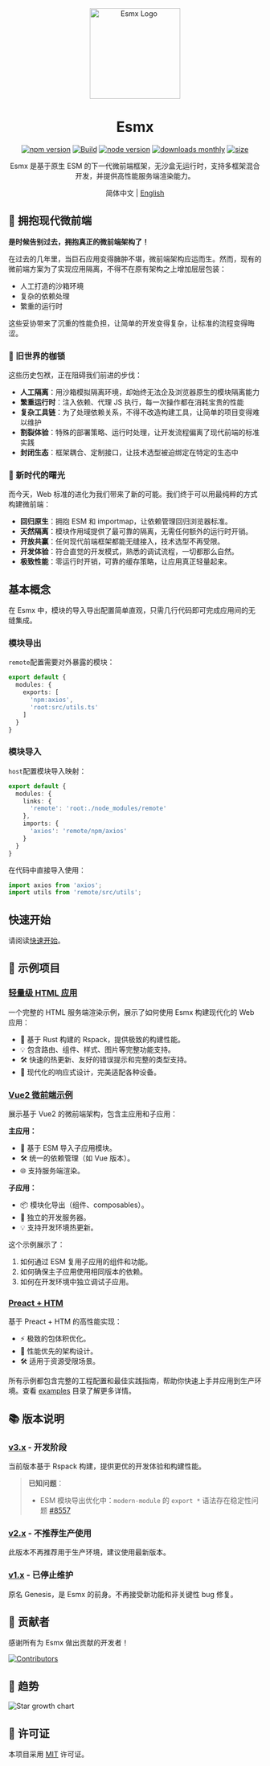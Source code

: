 <div align="center">
  <img src="https://www.esmnext.com/logo.svg?t=2025" width="180" alt="Esmx Logo" />
  <h1>Esmx</h1>
  
  <div>
    <a href="https://www.npmjs.com/package/@esmx/core"><img src="https://img.shields.io/npm/v/@esmx/core.svg" alt="npm version" /></a>
    <a href="https://github.com/esmnext/esmx/actions/workflows/build.yml"><img src="https://github.com/esmnext/esmx/actions/workflows/build.yml/badge.svg" alt="Build" /></a>
    <a href="https://nodejs.org/"><img src="https://img.shields.io/node/v/@esmx/core.svg" alt="node version" /></a>
    <a href="https://www.npmjs.com/package/@esmx/core"><img src="https://img.shields.io/npm/dm/@esmx/core.svg" alt="downloads monthly" /></a>
    <a href="https://bundlephobia.com/package/@esmx/core"><img src="https://img.shields.io/bundlephobia/minzip/@esmx/core" alt="size" /></a>
  </div>
  
  <p>Esmx 是基于原生 ESM 的下一代微前端框架，无沙盒无运行时，支持多框架混合开发，并提供高性能服务端渲染能力。</p>
  
  <p>
    简体中文 | <a href="./README.en.md">English</a>
  </p>
</div>



## 💫 拥抱现代微前端

**是时候告别过去，拥抱真正的微前端架构了！**

在过去的几年里，当巨石应用变得臃肿不堪，微前端架构应运而生。然而，现有的微前端方案为了实现应用隔离，不得不在原有架构之上增加层层包装：

- 人工打造的沙箱环境
- 复杂的依赖处理
- 繁重的运行时

这些妥协带来了沉重的性能负担，让简单的开发变得复杂，让标准的流程变得晦涩。

### 🔧 旧世界的枷锁

这些历史包袱，正在阻碍我们前进的步伐：

- **人工隔离**：用沙箱模拟隔离环境，却始终无法企及浏览器原生的模块隔离能力
- **繁重运行时**：注入依赖、代理 JS 执行，每一次操作都在消耗宝贵的性能
- **复杂工具链**：为了处理依赖关系，不得不改造构建工具，让简单的项目变得难以维护
- **割裂体验**：特殊的部署策略、运行时处理，让开发流程偏离了现代前端的标准实践
- **封闭生态**：框架耦合、定制接口，让技术选型被迫绑定在特定的生态中

### 🌟 新时代的曙光

而今天，Web 标准的进化为我们带来了新的可能。我们终于可以用最纯粹的方式构建微前端：

- **回归原生**：拥抱 ESM 和 importmap，让依赖管理回归浏览器标准。
- **天然隔离**：模块作用域提供了最可靠的隔离，无需任何额外的运行时开销。
- **开放共赢**：任何现代前端框架都能无缝接入，技术选型不再受限。
- **开发体验**：符合直觉的开发模式，熟悉的调试流程，一切都那么自然。
- **极致性能**：零运行时开销，可靠的缓存策略，让应用真正轻量起来。

## 基本概念

在 Esmx 中，模块的导入导出配置简单直观，只需几行代码即可完成应用间的无缝集成。

### 模块导出
`remote`配置需要对外暴露的模块：

```ts
export default {
  modules: {
    exports: [
      'npm:axios',
      'root:src/utils.ts'
    ]
  }
}
```

### 模块导入
`host`配置模块导入映射：

```ts
export default {
  modules: {
    links: {
      'remote': 'root:./node_modules/remote'
    },
    imports: {
      'axios': 'remote/npm/axios'
    }
  }
}
```

在代码中直接导入使用：

```ts
import axios from 'axios';
import utils from 'remote/src/utils';
```

## 快速开始
请阅读[快速开始](https://www.esmnext.com/guide/start/getting-started.html)。

## 🎯 示例项目

### [轻量级 HTML 应用](https://www.esmnext.com/ssr-html/)
一个完整的 HTML 服务端渲染示例，展示了如何使用 Esmx 构建现代化的 Web 应用：
- 🚀 基于 Rust 构建的 Rspack，提供极致的构建性能。
- 💡 包含路由、组件、样式、图片等完整功能支持。
- 🛠 快速的热更新、友好的错误提示和完整的类型支持。
- 📱 现代化的响应式设计，完美适配各种设备。

### [Vue2 微前端示例](https://www.esmnext.com/ssr-vue2-host/)
展示基于 Vue2 的微前端架构，包含主应用和子应用：

**主应用：**
- 🔗 基于 ESM 导入子应用模块。
- 🛠 统一的依赖管理（如 Vue 版本）。
- 🌐 支持服务端渲染。

**子应用：**
- 📦 模块化导出（组件、composables）。
- 🚀 独立的开发服务器。
- 💡 支持开发环境热更新。

这个示例展示了：
1. 如何通过 ESM 复用子应用的组件和功能。
2. 如何确保主子应用使用相同版本的依赖。
3. 如何在开发环境中独立调试子应用。

### [Preact + HTM](https://www.esmnext.com/ssr-preact-htm/)
基于 Preact + HTM 的高性能实现：
- ⚡️ 极致的包体积优化。
- 🎯 性能优先的架构设计。
- 🛠 适用于资源受限场景。

所有示例都包含完整的工程配置和最佳实践指南，帮助你快速上手并应用到生产环境。查看 [examples](https://github.com/esmnext/esmx/tree/master/examples) 目录了解更多详情。

## 📚 版本说明

### [v3.x](https://www.esmnext.com) - 开发阶段
当前版本基于 Rspack 构建，提供更优的开发体验和构建性能。

> **已知问题**：
> - ESM 模块导出优化中：`modern-module` 的 `export *` 语法存在稳定性问题 [#8557](https://github.com/web-infra-dev/rspack/issues/8557)

### [v2.x](https://github.com/esmnext/esmx/blob/v2/docs/zh-CN/README.md) - 不推荐生产使用
此版本不再推荐用于生产环境，建议使用最新版本。

### [v1.x](https://fmfe.github.io/genesis-docs/guide/) - 已停止维护
原名 Genesis，是 Esmx 的前身。不再接受新功能和非关键性 bug 修复。


## 👥 贡献者

感谢所有为 Esmx 做出贡献的开发者！

[![Contributors](https://contrib.rocks/image?repo=esmnext/esmx)](https://github.com/esmnext/esmx/graphs/contributors)

## 🌟 趋势
![Star growth chart](https://starchart.cc/esmnext/esmx.svg)

## 📄 许可证

本项目采用 [MIT](./LICENSE) 许可证。
